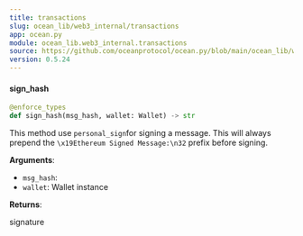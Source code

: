 ```yaml
---
title: transactions
slug: ocean_lib/web3_internal/transactions
app: ocean.py
module: ocean_lib.web3_internal.transactions
source: https://github.com/oceanprotocol/ocean.py/blob/main/ocean_lib/web3_internal/transactions.py
version: 0.5.24
---
```

#### sign\_hash

```python
@enforce_types
def sign_hash(msg_hash, wallet: Wallet) -> str
```

This method use `personal_sign`for signing a message. This will always prepend the
`\x19Ethereum Signed Message:\n32` prefix before signing.

**Arguments**:

- `msg_hash`: 
- `wallet`: Wallet instance

**Returns**:

signature

